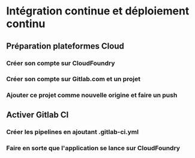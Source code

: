 # Intégration continue et déploiement continu
## Préparation plateformes Cloud
### Créer son compte sur CloudFoundry
### Créer son compte sur Gitlab.com et un projet
### Ajouter ce projet comme nouvelle origine et faire un push
## Activer Gitlab CI
### Créer les pipelines en ajoutant .gitlab-ci.yml
### Faire en sorte que l'application se lance sur CloudFoundry
